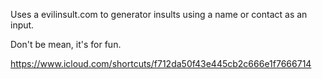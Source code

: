 Uses a evilinsult.com to generator insults using a name or contact as an input.

Don't be mean, it's for fun.

https://www.icloud.com/shortcuts/f712da50f43e445cb2c666e1f7666714
